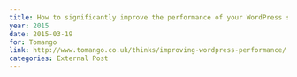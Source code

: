 ```yaml
---
title: How to significantly improve the performance of your WordPress site
year: 2015
date: 2015-03-19
for: Tomango
link: http://www.tomango.co.uk/thinks/improving-wordpress-performance/
categories: External Post
---
```

